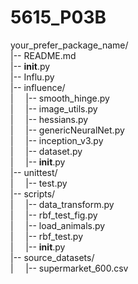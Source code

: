 # 5615_P03B

your_prefer_package_name/<br/>
|-- README.md<br/>
|-- __init__.py<br/>
|-- Influ.py<br/>
|-- influence/<br/>
|&nbsp;&nbsp;&nbsp;&nbsp; |-- smooth_hinge.py<br/>
|&nbsp;&nbsp;&nbsp;&nbsp;   |-- image_utils.py<br/>
|&nbsp;&nbsp;&nbsp;&nbsp;   |-- hessians.py<br/>
|&nbsp;&nbsp;&nbsp;&nbsp;   |-- genericNeuralNet.py<br/>
|&nbsp;&nbsp;&nbsp;&nbsp;   |-- inception_v3.py<br/>
|&nbsp;&nbsp;&nbsp;&nbsp;   |-- dataset.py<br/>
|&nbsp;&nbsp;&nbsp;&nbsp;   |-- __init__.py<br/>
|-- unittest/<br/>
|&nbsp;&nbsp;&nbsp;&nbsp;   |-- test.py<br/>
|-- scripts/<br/>
|&nbsp;&nbsp;&nbsp;&nbsp;   |-- data_transform.py<br/>
|&nbsp;&nbsp;&nbsp;&nbsp;   |-- rbf_test_fig.py<br/>
|&nbsp;&nbsp;&nbsp;&nbsp;   |-- load_animals.py<br/>
|&nbsp;&nbsp;&nbsp;&nbsp;   |-- rbf_test.py<br/>
|&nbsp;&nbsp;&nbsp;&nbsp;   |-- __init__.py<br/>
|-- source_datasets/<br/>
|&nbsp;&nbsp;&nbsp;&nbsp;   |-- supermarket_600.csv<br/>

